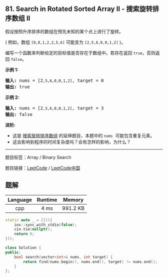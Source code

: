 ## 81. Search in Rotated Sorted Array II - 搜索旋转排序数组 II

<!--If you want to use the English description, use `question.content` instead-->

<p>假设按照升序排序的数组在预先未知的某个点上进行了旋转。</p>

<p>( 例如，数组&nbsp;<code>[0,0,1,2,2,5,6]</code>&nbsp;可能变为&nbsp;<code>[2,5,6,0,0,1,2]</code>&nbsp;)。</p>

<p>编写一个函数来判断给定的目标值是否存在于数组中。若存在返回&nbsp;<code>true</code>，否则返回&nbsp;<code>false</code>。</p>

<p><strong>示例&nbsp;1:</strong></p>

<pre><strong>输入:</strong> nums = [2<code>,5,6,0,0,1,2]</code>, target = 0
<strong>输出:</strong> true
</pre>

<p><strong>示例&nbsp;2:</strong></p>

<pre><strong>输入:</strong> nums = [2<code>,5,6,0,0,1,2]</code>, target = 3
<strong>输出:</strong> false</pre>

<p><strong>进阶:</strong></p>

<ul>
	<li>这是 <a href="https://leetcode-cn.com/problems/search-in-rotated-sorted-array/description/">搜索旋转排序数组</a>&nbsp;的延伸题目，本题中的&nbsp;<code>nums</code>&nbsp; 可能包含重复元素。</li>
	<li>这会影响到程序的时间复杂度吗？会有怎样的影响，为什么？</li>
</ul>



-----

题目标签：Array / Binary Search

题目链接：[LeetCode](https://leetcode.com/problems/search-in-rotated-sorted-array-ii/description/)  /  [LeetCode中国](https://leetcode-cn.com/problems/search-in-rotated-sorted-array-ii/description/)

## 题解



| Language | Runtime | Memory |
|:---:|:---:|:---:|
| cpp  | 4  ms | 991.2 KB |

```cpp
static auto _ = [](){
    ios::sync_with_stdio(false);
    cin.tie(nullptr);
    return 0;
}();

class Solution {
public:
    bool search(vector<int>& nums, int target) {
        return find(nums.begin(), nums.end(), target) != nums.end();
    }
};
```
